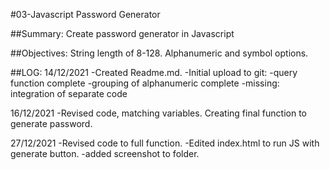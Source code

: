#03-Javascript Password Generator

##Summary: 
Create password generator in Javascript

##Objectives: 
String length of 8-128. Alphanumeric and symbol options.

##LOG:
14/12/2021
-Created Readme.md.
-Initial upload to git:
    -query function complete
    -grouping of alphanumeric complete
    -missing: integration of separate code

16/12/2021
-Revised code, matching variables. Creating final function 
to generate password.

27/12/2021
-Revised code to full function.
-Edited index.html to run JS with generate button.
-added screenshot to folder.

    